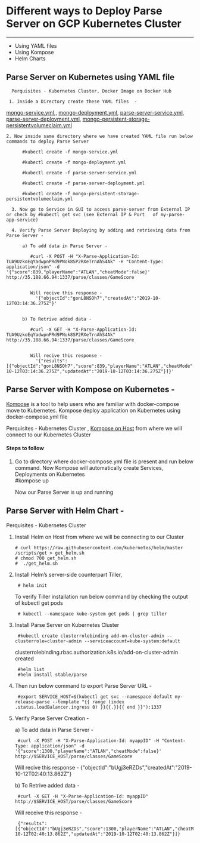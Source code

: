 # Different ways to Deploy Parse Server on GCP Kubernetes Cluster
------------------------------------------------------------------
- Using YAML files
- Using Kompose
- Helm Charts 

## Parse Server on Kubernetes using YAML file 

      Perquisites - Kubernetes Cluster, Docker Image on Docker Hub 

     1. Inside a Directory create these YAML files  - 
   [mongo-service.yml](https://github.com/hrsikesa/parse-server/blob/master/parse-kubernetes-gce/mongo-service.yml),, [mongo-deployment.yml](https://github.com/hrsikesa/parse-server/blob/master/parse-kubernetes-gce/mongo-deployment.yml), [parse-server-service.yml](https://github.com/hrsikesa/parse-server/blob/master/parse-kubernetes-gce/parse-server-service.yml), [parse-server-deployment.yml](https://github.com/hrsikesa/parse-server/blob/master/parse-kubernetes-gce/parse-server-deployment.yml), [mongo-persistent-storage-persistentvolumeclaim.yml](https://github.com/hrsikesa/parse-server/blob/master/parse-kubernetes-gce/mongo-persistent-storage-persistentvolumeclaim.yml )
   
    2. Now inside same directory where we have created YAML file run below commands to deploy Parse Server
        
          #kubectl create -f mongo-service.yml
          
          #kubectl create -f mongo-deployment.yml
          
          #kubectl create -f parse-server-service.yml
          
          #kubectl create -f parse-server-deployment.yml
          
          #kubectl create -f mongo-persistent-storage-persistentvolumeclaim.yml
          
      3. Now go to Service in GUI to access parse-server from External IP or check by #kubectl get svc (see External IP & Port   of my-parse-app-service)

      4. Verify Parse Server Deploying by adding and retrieving data from Parse Server - 

          a) To add data in Parse Server -
             
             #curl -X POST -H "X-Parse-Application-Id: TUA9UzkoEqYadwpnPRd9PNok8SP2RXeTrnAhS4Ak" -H "Content-Type: application/json" -d '{"score":839,"playerName":"ATLAN","cheatMode":false}' http://35.188.66.94:1337/parse/classes/GameScore
            

             Will recive this response -
               '{"objectId":"gonL8NSOh7","createdAt":"2019-10-12T03:14:36.275Z"}'


          b) To Retrive added data -
            
             #curl -X GET -H "X-Parse-Application-Id: TUA9UzkoEqYadwpnPRd9PNok8SP2RXeTrnAhS4Ak" http://35.188.66.94:1337/parse/classes/GameScore
             

             Will recive this response -
               '{"results":[{"objectId":"gonL8NSOh7","score":839,"playerName":"ATLAN","cheatMode":false,"createdAt":"2019-10-12T03:14:36.275Z","updatedAt":"2019-10-12T03:14:36.275Z"}]}'
               

## Parse Server with Kompose on Kubernetes -
[Kompose](http://kompose.io/) is a tool to help users who are familiar with docker-compose move to Kubernetes.
Kompose deploy application on Kubernetes using docker-compose.yml file

Perquisites - Kubernetes Cluster , [Kompose on Host](https://github.com/kubernetes/kompose) from where we will connect to our Kubernetes Cluster 
####  Steps  to follow 
1. Go to directory where  docker-compose.yml file is present and run below command. Now Kompose will automatically create Services, Deployments on Kubernetes  
   #kompose up 

   Now our Parse Server is up and running 
   
   
## Parse Server with Helm Chart -

 Perquisites - Kubernetes Cluster

 1. Install Helm on Host from where we will be connecting to our Cluster
    
        # curl https://raw.githubusercontent.com/kubernetes/helm/master /scripts/get > get_helm.sh
        # chmod 700 get_helm.sh
        #  ./get_helm.sh 

 2. Install Helm’s server-side counterpart Tiller, 
     
         # helm init 

    To verify Tiller installation run below command by checking the output of kubectl get pods 
    
         # kubectl --namespace kube-system get pods | grep tiller    

  3. Install Parse Server on Kubernetes Cluster 
            
          #kubectl create clusterrolebinding add-on-cluster-admin --clusterrole=cluster-admin --serviceaccount=kube-system:default
     clusterrolebinding.rbac.authorization.k8s.io/add-on-cluster-admin created
           
          #helm list
          #helm install stable/parse

  4.  Then run below command to export Parse Server URL - 
               
           #export SERVICE_HOST=$(kubectl get svc --namespace default my-release-parse --template "{{ range (index .status.loadBalancer.ingress 0) }}{{.}}{{ end }}"):1337


  5. Verify Parse Server Creation - 

       a) To add data in Parse Server -
          
          #curl -X POST -H "X-Parse-Application-Id: myappID" -H "Content-Type: application/json" -d '{"score":1300,"playerName":"ATLAN","cheatMode":false}'   http://$SERVICE_HOST/parse/classes/GameScore
       
        Will recive this response -                      {"objectId":"bUgj3eRZDs","createdAt":"2019-10-12T02:40:13.862Z"}

    
       b) To Retrive added data -
         
          #curl -X GET -H "X-Parse-Application-Id: myappID" http://$SERVICE_HOST/parse/classes/GameScore
          
        Will receive this response -
        
          {"results":[{"objectId":"bUgj3eRZDs","score":1300,"playerName":"ATLAN","cheatMode":false,"createdAt":"2019-10-12T02:40:13.862Z","updatedAt":"2019-10-12T02:40:13.862Z"}]}   

